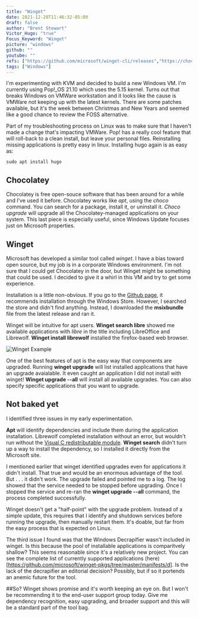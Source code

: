 ```yaml
---
title: "Winget"
date: 2021-12-28T11:46:32-05:00
draft: false
author: "Brent Stewart"
Victor_Hugo: "true"
Focus_Keyword: "Winget"
picture: "windows"
github: ""
youtube: ""
refs: ["https://github.com/microsoft/winget-cli/releases","https://chocolatey.org","https://github.com/microsoft/winget-pkgs/tree/master/manifests/"]
tags: ["Windows"]
---
```

I'm experimenting with KVM and decided to build a new Windows VM.  I'm currently using Pop!_OS 21.10 which uses the 5.15 kernel.  Turns out that breaks Windows on VMWare workstation and it looks like the cause is VMWare not keeping up with the latest kernels.  There are some patches available, but it's the week between Christmas and New Years and seemed like a good chance to review the FOSS alternative.

Part of my troubleshooting process on Linux was to make sure that I haven't made a change that's impacting VMWare.  Pop! has a really cool feature that will roll-back to a clean install, but leave your personal files.  Reinstalling missing applications is pretty easy in linux.  Installing hugo again is as easy as:

    sudo apt install hugo

## Chocolatey
Chocolatey is free open-souce software that has been around for a while and I've used it before.  Chocolatey works like _apt_, using the _choco_ command.  You can search for a package, install it, or uninstall it. _Choco upgrade_ will upgrade all the Chocolatey-managed applications on your system.  This last piece is especially useful, since Windows Update focuses just on Microsoft properties.

## Winget
Microsoft has developed a similar tool called _winget_.  I have a bias toward open source, but my job is in a corporate Windows environment.  I'm not sure that I could get Chocolatey in the door, but Winget might be something that could be used.  I decided to give it a whirl in this VM and try to get some experience.

Installation is a little non-obvious.  If you go to the [Github page](https://github.com/microsoft/winget-cli/), it recommends installation through the Windows Store.  However, I searched the store and didn't find anything.  Instead, I downloaded the __msixbundle__ file from the latest release and ran it.

Winget will be intuitive for apt users.  __Winget search libre__ showed me available applications with _libre_ in the title including LibreOffice and Librewolf.  __Winget install librewolf__ installed the firefox-based web browser.

![Winget Example](/211228_Winget.png)

One of the best features of apt is the easy way that components are upgraded.  Running __winget upgrade__ will list installed applications that have an upgrade avaialable.  It even caught an application I did not install with winget!  __Winget upgrade --all__ will install all available upgrades.  You can also specify specific applications that you want to upgrade.

## Not baked yet

I identified three issues in my early experimentation.

__Apt__ will identify dependencies and include them during the application installation.  Librewolf completed installation without an error, but wouldn't run without the [Visual C redistributable module](https://docs.microsoft.com/en-us/cpp/windows/latest-supported-vc-redist?view=msvc-170).  __Winget search__ didn't turn up a way to install the dependency, so I installed it directly from the Microsoft site. 

I mentioned earlier that winget identified upgrades even for applications it didn't install.  That true and would be an enormous advantage of the tool.  But . . . it didn't work.  The upgrade failed and pointed me to a log.  The log showed that the service needed to be stopped before upgrading.  Once I stopped the service and re-ran the __winget upgrade --all__ command, the process completed successfully.

Winget doesn't get a "half-point" with the upgrade problem.  Instead of a simple update, this requires that I identify and shutdown services before running the upgrade, then manually restart them.  It's doable, but far from the easy process that is expected on Linux.

The third issue I found was that the Windows Decrapifier wasn't included in winget.  Is this because the pool of installable applications is comparitvely shallow?  This seems reasonable since it's a relatively new project.  You can see the complete list of currently supported applications (here)[https://github.com/microsoft/winget-pkgs/tree/master/manifests/d].  Is the lack of the decrapifier an editorial decision?  Possibly, but if so it portends an anemic future for the tool.

##So?
Winget shows promise and it's worth keeping an eye on.  But I won't be recommending it to the end-user support group today.  Give me dependency recognition, easy upgrading, and broader support and this will be a standard part of the tool bag.